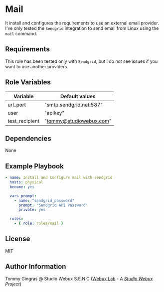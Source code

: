 # Mail

It install and configures the requirements to use an external email provider.
I've only tested the `Sendgrid` integration to send email from Linux using the `mail` command.

## Requirements

This role has been tested only with `Sendgrid`, but I do not see issues if you want to use another providers.

## Role Variables

| Variable       | Default values          |
| -------------- | ----------------------- |
| url_port       | "smtp.sendgrid.net:587" |
| user           | "apikey"                |
| test_recipient | "tommy@studiowebux.com" |

## Dependencies

None

## Example Playbook

```yaml
- name: Install and Configure mail with sendgrid
  hosts: physical
  become: yes

  vars_prompt:
    - name: "sendgrid_password"
      prompt: "Sendgrid API Password"
      private: yes

  roles:
    - { role: roles/mail }
```

## License

MIT

## Author Information

Tommy Gingras @ Studio Webux S.E.N.C ([Webux Lab](https://webuxlab.com) - _A [Studio Webux](https://studiowebux.com) Project_)
